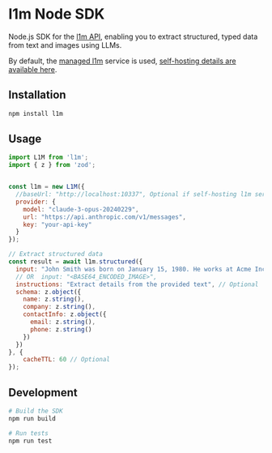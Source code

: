 # l1m Node SDK

Node.js SDK for the [l1m API](https://l1m.io), enabling you to extract structured, typed data from text and images using LLMs.

By default, the [managed l1m](https://l1m.io) service is used, [self-hosting details are available here](https://github.com/inferablehq/l1m/blob/main/local.md).

## Installation

```bash
npm install l1m
```

## Usage

```javascript
import L1M from 'l1m';
import { z } from 'zod';


const l1m = new L1M({
  //baseUrl: "http://localhost:10337", Optional if self-hosting l1m server
  provider: {
    model: "claude-3-opus-20240229",
    url: "https://api.anthropic.com/v1/messages",
    key: "your-api-key"
  }
});

// Extract structured data
const result = await l1m.structured({
  input: "John Smith was born on January 15, 1980. He works at Acme Inc. as a Senior Engineer and can be reached at john.smith@example.com or by phone at (555) 123-4567.",
  // OR  input: "<BASE64_ENCODED_IMAGE>",
  instructions: "Extract details from the provided text", // Optional
  schema: z.object({
    name: z.string(),
    company: z.string(),
    contactInfo: z.object({
      email: z.string(),
      phone: z.string()
    })
  })
}, {
    cacheTTL: 60 // Optional
});
```

## Development

```bash
# Build the SDK
npm run build

# Run tests
npm run test
```
